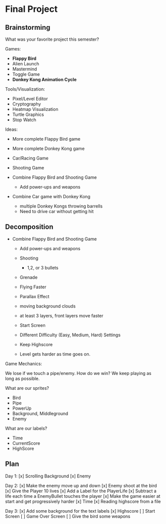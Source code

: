 # Final Project

## Brainstorming

What was your favorite project this semester?

Games: 

- **Flappy Bird**
- Alien Launch
- Mastermind
- Toggle Game
- **Donkey Kong Animation Cycle**

Tools/Visualization:

- Pixel/Level Editor
- Cryptography
- Heatmap Visualization
- Turtle Graphics
- Stop Watch


Ideas:

- More complete Flappy Bird game
- More complete Donkey Kong game

- Car/Racing Game
- Shooting Game

- Combine Flappy Bird and Shooting Game
   - Add power-ups and weapons

- Combine Car game with Donkey Kong
   - multiple Donkey Kongs throwing barrells
   - Need to drive car without getting hit


## Decomposition

- Combine Flappy Bird and Shooting Game
   - Add power-ups and weapons
    - Shooting
        - 1,2, or 3 bullets
    - Grenade
    - Flying Faster
   
   - Parallax Effect
    - moving background clouds
    - at least 3 layers, front layers move faster

   - Start Screen

   - Different Difficulty (Easy, Medium, Hard) Settings

   - Keep Highscore

   - Level gets harder as time goes on.


Game Mechanics:

We lose if we touch a pipe/enemy.
How do we win? We keep playing as long as possible.

What are our sprites?

- Bird
- Pipe
- PowerUp
- Background, Middleground
- Enemy

What are our labels?

- Time
- CurrentScore
- HighScore


## Plan

Day 1:
    [x] Scrolling Background
    [x] Enemy
    
Day 2:
    [x] Make the enemy move up and down
    [x] Enemy shoot at the bird
    [x] Give the Player 10 lives
    [x] Add a Label for the PlayerLife
    [x] Subtract a life each time a EnemyBullet touches the player
    [x] Make the game easier at start and get progressively harder
    [x] Time
    [x] Reading highscore from a file
    

Day 3:
    [x] Add some background for the text labels
    [x] Highscore
    [ ] Start Screen
    [ ] Game Over Screen
    [ ] Give the bird some weapons
   




